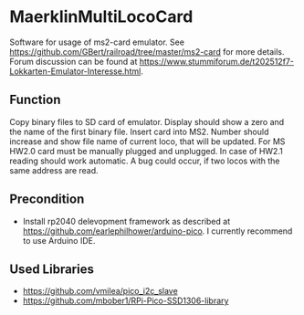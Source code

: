 # MaerklinMultiLocoCard

Software for usage of ms2-card emulator.
See https://github.com/GBert/railroad/tree/master/ms2-card for more details.
Forum discussion can be found at https://www.stummiforum.de/t202512f7-Lokkarten-Emulator-Interesse.html.

## Function
Copy binary files to SD card of emulator. Display should show a zero and the name of the first binary file. Insert card into MS2. 
Number should increase and show file name of current loco, that will be updated. For MS HW2.0 card must be manually plugged and unplugged.
In case of HW2.1 reading should work automatic. A bug could occur, if two locos with the same address are read.

## Precondition
- Install rp2040 delevopment framework as described at https://github.com/earlephilhower/arduino-pico. I currently recommend to use Arduino IDE.

## Used Libraries
- https://github.com/vmilea/pico_i2c_slave
- https://github.com/mbober1/RPi-Pico-SSD1306-library
